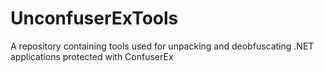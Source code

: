 # UnconfuserExTools
A repository containing tools used for unpacking and deobfuscating .NET applications protected with ConfuserEx
